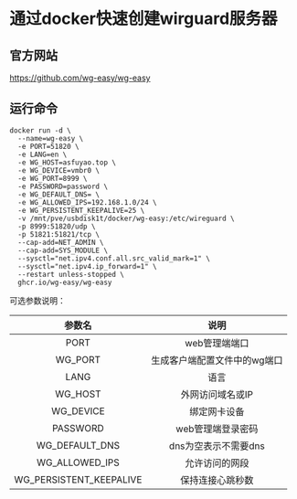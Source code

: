 # 通过docker快速创建wirguard服务器

## 官方网站

https://github.com/wg-easy/wg-easy

## 运行命令

```shell
docker run -d \
  --name=wg-easy \
  -e PORT=51820 \
  -e LANG=en \
  -e WG_HOST=asfuyao.top \
  -e WG_DEVICE=vmbr0 \
  -e WG_PORT=8999 \
  -e PASSWORD=password \
  -e WG_DEFAULT_DNS= \
  -e WG_ALLOWED_IPS=192.168.1.0/24 \
  -e WG_PERSISTENT_KEEPALIVE=25 \
  -v /mnt/pve/usbdisk1t/docker/wg-easy:/etc/wireguard \
  -p 8999:51820/udp \
  -p 51821:51821/tcp \
  --cap-add=NET_ADMIN \
  --cap-add=SYS_MODULE \
  --sysctl="net.ipv4.conf.all.src_valid_mark=1" \
  --sysctl="net.ipv4.ip_forward=1" \
  --restart unless-stopped \
  ghcr.io/wg-easy/wg-easy
```

可选参数说明：

|         参数名          |             说明             |
| :---------------------: | :--------------------------: |
|          PORT           |        web管理端端口         |
|         WG_PORT         | 生成客户端配置文件中的wg端口 |
|          LANG           |             语言             |
|         WG_HOST         |       外网访问域名或IP       |
|        WG_DEVICE        |         绑定网卡设备         |
|        PASSWORD         |      web管理端登录密码       |
|     WG_DEFAULT_DNS      |     dns为空表示不需要dns     |
|     WG_ALLOWED_IPS      |        允许访问的网段        |
| WG_PERSISTENT_KEEPALIVE |       保持连接心跳秒数       |

